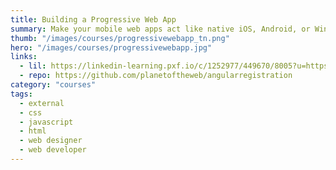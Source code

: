 ```yaml
---
title: Building a Progressive Web App
summary: Make your mobile web apps act like native iOS, Android, or Windows Phone applications. Make them progressive! Learn techniques to make web apps responsive and secure, work offline, and launch from the home screen.
thumb: "/images/courses/progressivewebapp_tn.png"
hero: "/images/courses/progressivewebapp.jpg"
links:
  - lil: https://linkedin-learning.pxf.io/c/1252977/449670/8005?u=https%3A%2F%2Fwww.linkedin.com%2Flearning%2Fbuilding-a-progressive-web-app
  - repo: https://github.com/planetoftheweb/angularregistration
category: "courses"
tags:
  - external
  - css
  - javascript
  - html
  - web designer
  - web developer
---
```

